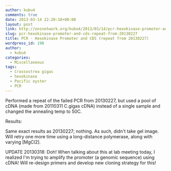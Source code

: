```yaml
---
author: kubu4
comments: true
date: 2013-03-14 22:20:18+00:00
layout: post
link: http://onsnetwork.org/kubu4/2013/03/14/pcr-hexokinase-promoter-and-cds-repeat-from-20130227/
slug: pcr-hexokinase-promoter-and-cds-repeat-from-20130227
title: PCR - Hexokinase Promoter and CDS (repeat from 20130227)
wordpress_id: 198
author:
  - kubu4
categories:
  - Miscellaneous
tags:
  - Crassostrea gigas
  - hexokinase
  - Pacific oyster
  - PCR
---
```


Performed a repeat of the failed PCR from 20130227, but used a pool of cDNA (made from 20110311 C.gigas cDNA) instead of a single sample and changed the annealing temp to 50C.

Results:

Same exact results as 20130227; nothing. As such, didn't take gel image. Will retry one more time using a long-distance polymerase, along with varying [MgCl2].

UPDATE 20130318: Doh! When talking about this at lab meeting today, I realized I'm trying to amplify the promoter (a genomic sequence) using cDNA! Will re-design primers and develop new cloning strategy for this!
